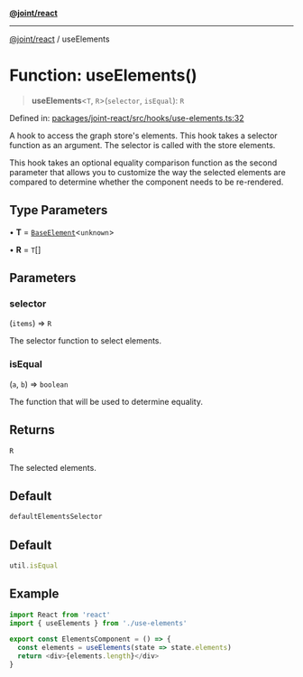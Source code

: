 [**@joint/react**](../README.md)

***

[@joint/react](../README.md) / useElements

# Function: useElements()

> **useElements**\<`T`, `R`\>(`selector`, `isEqual`): `R`

Defined in: [packages/joint-react/src/hooks/use-elements.ts:32](https://github.com/samuelgja/joint/blob/e106840dde5e040ebb90e3a712443b6737a1bf58/packages/joint-react/src/hooks/use-elements.ts#L32)

A hook to access the graph store's elements. This hook takes a selector function
as an argument. The selector is called with the store elements.

This hook takes an optional equality comparison function as the second parameter
that allows you to customize the way the selected elements are compared to determine
whether the component needs to be re-rendered.

## Type Parameters

• **T** = [`BaseElement`](../interfaces/BaseElement.md)\<`unknown`\>

• **R** = `T`[]

## Parameters

### selector

(`items`) => `R`

The selector function to select elements.

### isEqual

(`a`, `b`) => `boolean`

The function that will be used to determine equality.

## Returns

`R`

The selected elements.

## Default

```ts
defaultElementsSelector
```

## Default

```ts
util.isEqual
```

## Example

```ts
import React from 'react'
import { useElements } from './use-elements'

export const ElementsComponent = () => {
  const elements = useElements(state => state.elements)
  return <div>{elements.length}</div>
}
```
